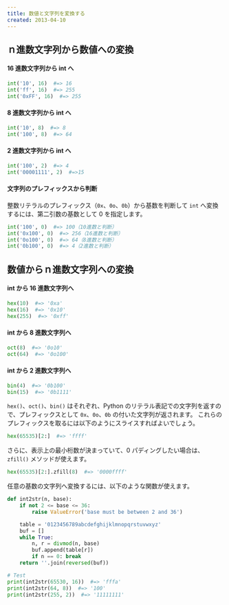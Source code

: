 ```yaml
---
title: 数値と文字列を変換する
created: 2013-04-10
---
```


ｎ進数文字列から数値への変換
----

#### 16 進数文字列から int へ

```python
int('10', 16)  #=> 16
int('ff', 16)  #=> 255
int('0xFF', 16)  #=> 255
```

#### 8 進数文字列から int へ

```python
int('10', 8)  #=> 8
int('100', 8)  #=> 64
```

#### 2 進数文字列から int へ

```python
int('100', 2)  #=> 4
int('00001111', 2)  #=>15
```

#### 文字列のプレフィックスから判断

整数リテラルのプレフィックス（`0x`、`0o`、`0b`）から基数を判断して `int` へ変換するには、第二引数の基数として 0 を指定します。

```python
int('100', 0)  #=> 100（10進数と判断）
int('0x100', 0)  #=> 256（16進数と判断）
int('0o100', 0)  #=> 64（8進数と判断）
int('0b100', 0)  #=> 4（2進数と判断）
```

数値からｎ進数文字列への変換
----

#### int から 16 進数文字列へ

```python
hex(10)  #=> '0xa'
hex(16)  #=> '0x10'
hex(255)  #=> '0xff'
```

#### int から 8 進数文字列へ

```python
oct(8)  #=> '0o10'
oct(64)  #=> '0o100'
```

#### int から 2 進数文字列へ

```python
bin(4)  #=> '0b100'
bin(15)  #=> '0b1111'
```

`hex()`、`oct()`、`bin()` はそれぞれ、Python のリテラル表記での文字列を返すので、プレフィックスとして `0x`、`0o`、`0b` の付いた文字列が返されます。
これらのプレフィックスを取るには以下のようにスライスすればよいでしょう。

```python
hex(65535)[2:]  #=> 'ffff'
```

さらに、表示上の最小桁数が決まっていて、0 パディングしたい場合は、`zfill()` メソッドが使えます。

```python
hex(65535)[2:].zfill(8)  #=> '0000ffff'
```

任意の基数の文字列へ変換するには、以下のような関数が使えます。

```python
def int2str(n, base):
    if not 2 <= base <= 36:
        raise ValueError('base must be between 2 and 36')

    table = '0123456789abcdefghijklmnopqrstuvwxyz'
    buf = []
    while True:
        n, r = divmod(n, base)
        buf.append(table[r])
        if n == 0: break
    return ''.join(reversed(buf))

# Test
print(int2str(65530, 16))  #=> 'fffa'
print(int2str(64, 8))  #=> '100'
print(int2str(255, 2))  #=> '11111111'
```

